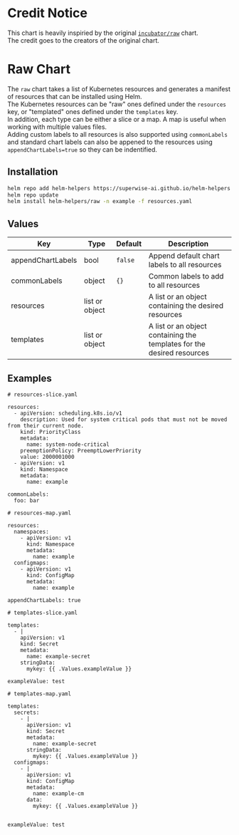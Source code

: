 # Credit Notice

This chart is heavily inspiried by the original [`incubator/raw`](https://github.com/helm/charts/tree/master/incubator/raw) chart.  
The credit goes to the creators of the original chart.

# Raw Chart

The `raw` chart takes a list of Kubernetes resources and generates a manifest of resources that can be installed using Helm.  
The Kubernetes resources can be "raw" ones defined under the `resources` key, or "templated" ones defined under the `templates` key.  
In addition, each type can be either a slice or a map. A map is useful when working with multiple values files.  
Adding custom labels to all resources is also supported using `commonLabels` and standard chart labels can also be appened to the resources using `appendChartLabels=true` so they can be indentified.

## Installation

```sh
helm repo add helm-helpers https://superwise-ai.github.io/helm-helpers
helm repo update
helm install helm-helpers/raw -n example -f resources.yaml
```

## Values

| Key               | Type           | Default | Description                                                            |
| ----------------- | -------------- | ------- | ---------------------------------------------------------------------- |
| appendChartLabels | bool           | `false` | Append default chart labels to all resources                           |
| commonLabels      | object         | `{}`    | Common labels to add to all resources                                  |
| resources         | list or object |         | A list or an object containing the desired resources                   |
| templates         | list or object |         | A list or an object containing the templates for the desired resources |

## Examples

```
# resources-slice.yaml

resources:
  - apiVersion: scheduling.k8s.io/v1
    description: Used for system critical pods that must not be moved from their current node.
    kind: PriorityClass
    metadata:
      name: system-node-critical
    preemptionPolicy: PreemptLowerPriority
    value: 2000001000
  - apiVersion: v1
    kind: Namespace
    metadata:
      name: example

commonLabels:
  foo: bar
```

```
# resources-map.yaml

resources:
  namespaces:
    - apiVersion: v1
      kind: Namespace
      metadata:
        name: example
  configmaps:
    - apiVersion: v1
      kind: ConfigMap
      metadata:
        name: example

appendChartLabels: true
```

```
# templates-slice.yaml

templates:
  - |
    apiVersion: v1
    kind: Secret
    metadata:
      name: example-secret
    stringData:
      mykey: {{ .Values.exampleValue }}

exampleValue: test
```

```
# templates-map.yaml

templates:
  secrets:
    - |
      apiVersion: v1
      kind: Secret
      metadata:
        name: example-secret
      stringData:
        mykey: {{ .Values.exampleValue }}
  configmaps:
    - |
      apiVersion: v1
      kind: ConfigMap
      metadata:
        name: example-cm
      data:
        mykey: {{ .Values.exampleValue }}


exampleValue: test
```
